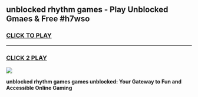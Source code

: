 
## unblocked rhythm games - Play Unblocked Gmaes & Free #h7wso
<h3>
<a href="https://news.freeplayer.one?title=unblocked_rhythm_games&ref=03M">CLICK TO PLAY</a></h3>
<hr>

<h3>
<a href="https://news.freeplayer.one?title=unblocked_rhythm_games&ref=03M">CLICK 2 PLAY</a>
  
</h3>

<a href="https://news.freeplayer.one?title=unblocked_rhythm_games&ref=03M"><img src="https://clearcache.store/games.png"></a>


**unblocked rhythm games games unblocked: Your Gateway to Fun and Accessible Online Gaming**
